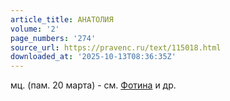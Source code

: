 ```yaml
---
article_title: АНАТОЛИЯ
volume: '2'
page_numbers: '274'
source_url: https://pravenc.ru/text/115018.html
downloaded_at: '2025-10-13T08:36:35Z'
---
```


мц. (пам. 20 марта) - см. [Фотина](https://pravenc.ru/text/Фотина.html) и др.
